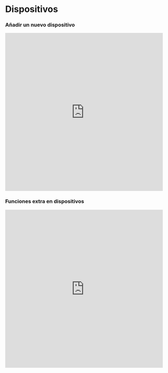 # Dispositivos

### Añadir un nuevo dispositivo

<iframe width="100%" height="505" src="https://www.youtube.com/embed/B6-iLxxCrcs" title="YouTube video player" frameborder="0" allow="accelerometer; autoplay; clipboard-write; encrypted-media; gyroscope; picture-in-picture; web-share" allowfullscreen></iframe>


### Funciones extra en dispositivos

<iframe width="100%" height="505" src="https://www.youtube.com/embed/v6xc18d5UPI" title="YouTube video player" frameborder="0" allow="accelerometer; autoplay; clipboard-write; encrypted-media; gyroscope; picture-in-picture; web-share" allowfullscreen></iframe>
